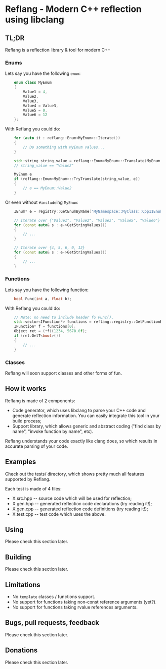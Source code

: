 # Reflang - Modern C++ reflection using libclang

## TL;DR
Reflang is a reflection library & tool for modern C++

### Enums
Lets say you have the following `enum`:

```cpp
	enum class MyEnum
	{
		Value1 = 4,
		Value2,
		Value3,
		Value4 = Value3,
		Value5 = 0,
		Value6 = 12
	};
```

With Reflang you could do:

```cpp
	for (auto it : reflang::Enum<MyEnum>::Iterate())
	{
		// Do something with MyEnum values...
	}

	std::string string_value = reflang::Enum<MyEnum>::Translate(MyEnum::Value2);
	// string_value == "Value2"

	MyEnum e
	if (reflang::Enum<MyEnum>::TryTranslate(string_value, e))
	{
		// e == MyEnum::Value2
	}
```

Or even without `#include`ing `MyEnum`:

```cpp
	IEnum* e = registry::GetEnumByName("MyNamespace::MyClass::Cpp11Enum");

	// Iterate over {"Value1", "Value2", "Value3", "Value5", "Value6"}
	for (const auto& s : e->GetStringValues())
	{
		// ...
	}

	// Iterate over {4, 5, 6, 0, 12}
	for (const auto& s : e->GetStringValues())
	{
		// ...
	}
```

### Functions
Lets say you have the following function:

```cpp
	bool Func(int a, float b);
```

With Reflang you could do:

```cpp
	// Note: no need to include header fo Func().
	std::vector<IFunction*> functions = reflang::registry::GetFunctionByName("Func");
	IFunction* f = functions[0];
	Object ret = (*f)(1234, 5678.0f);
	if (ret.GetT<bool>())
	{
		// ...
	}
```

### Classes
Reflang will soon support classes and other forms of fun.

## How it works
Reflang is made of 2 components:
* Code generator, which uses libclang to parse your C++ code and generate
  reflection information. You can easily integrate this tool in your build
  process;
* Support library, which allows generic and abstract coding ("find class by
  name", "invoke function by name", etc).

Reflang understands your code exactly like clang does, so which results in
accurate parsing of your code.

## Examples
Check out the tests/ directory, which shows pretty much all features supported
by Reflang.

Each test is made of 4 files:
* X.src.hpp -- source code which will be used for reflection;
* X.gen.hpp -- generated reflection code declarations (try reading it!);
* X.gen.cpp -- generated reflection code definitions (try reading it!);
* X.test.cpp -- test code which uses the above.

## Using
Please check this section later.

## Building
Please check this section later.

## Limitations
* No `template` classes / functions support.
* No support for functions taking non-const reference arguments (yet?).
* No support for functions taking rvalue references arguments.

## Bugs, pull requests, feedback
Please check this section later.

## Donations
Please check this section later.
